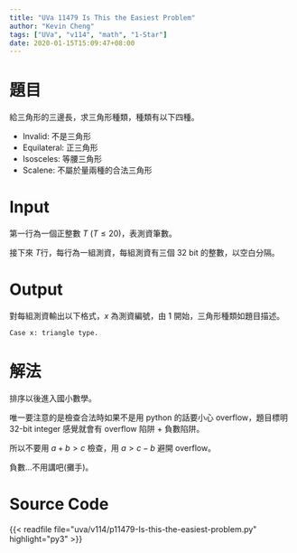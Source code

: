 ```yaml
---
title: "UVa 11479 Is This the Easiest Problem"
author: "Kevin Cheng"
tags: ["UVa", "v114", "math", "1-Star"]
date: 2020-01-15T15:09:47+08:00
---
```


# 題目
給三角形的三邊長，求三角形種類，種類有以下四種。

* Invalid: 不是三角形
* Equilateral: 正三角形
* Isosceles: 等腰三角形
* Scalene: 不屬於量兩種的合法三角形

<!--more-->

# Input
第一行為一個正整數 $T$ ($T \le 20)$，表測資筆數。

接下來 $T$行，每行為一組測資，每組測資有三個 32 bit 的整數，以空白分隔。

# Output
對每組測資輸出以下格式，$x$ 為測資編號，由 1 開始，三角形種類如題目描述。

`Case x: triangle type.`

# 解法
排序以後進入國小數學。

唯一要注意的是檢查合法時如果不是用 python 的話要小心 overflow，題目標明 32-bit integer 感覺就會有 overflow 陷阱 + 負數陷阱。

所以不要用 $a + b > c$ 檢查，用 $a > c - b$ 避開 overflow。

負數...不用講吧(攤手)。

# Source Code

{{< readfile file="uva/v114/p11479-Is-this-the-easiest-problem.py" highlight="py3" >}}

